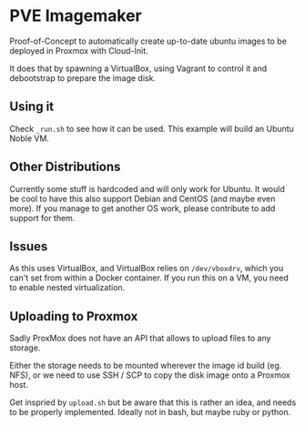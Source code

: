 # PVE Imagemaker

Proof-of-Concept to automatically create up-to-date ubuntu images to be deployed in Proxmox with Cloud-Init.

It does that by spawning a VirtualBox, using Vagrant to control it and debootstrap to prepare the image disk.

## Using it

Check `_run.sh` to see how it can be used. This example will build an Ubuntu Noble VM.

## Other Distributions

Currently some stuff is hardcoded and will only work for Ubuntu. It would be cool to have this also support Debian and CentOS (and maybe even more).
If you manage to get another OS work, please contribute to add support for them.

## Issues

As this uses VirtualBox, and VirtualBox relies on `/dev/vboxdrv`, which you can't set from within a Docker container.
If you run this on a VM, you need to enable nested virtualization.

## Uploading to Proxmox

Sadly ProxMox does not have an API that allows to upload files to any storage.

Either the storage needs to be mounted wherever the image id build (eg. NFS), or we need to use SSH / SCP to copy the disk image onto a Proxmox host.

Get inspried by `upload.sh` but be aware that this is rather an idea, and needs to be properly implemented. Ideally not in bash, but maybe ruby or python.
